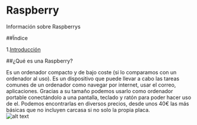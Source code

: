 # Raspberry  

Información sobre Raspberrys  

##Ïndice

1.[Introducción](https://github.com/anamontejo95/Raspberry/blob/main/Introducci%C3%B3n)


##¿Qué es una Raspberry?    

Es un ordenador compacto y de bajo coste (si lo comparamos con un ordenador al uso). Es un dispositivo que puede llevar a cabo las tareas comunes de un ordenador como navegar por internet, usar el correo, aplicaciones. Gracias a su tamaño podemos usarlo como ordenador portable conectándolo a una pantalla, teclado y ratón para poder hacer uso de el.
Podemos encontrarlas en diversos precios, desde unos 40€ las más básicas que no incluyen carcasa si no solo la propia placa.  
![alt text](https://cdn.computerhoy.com/sites/navi.axelspringer.es/public/styles/1200/public/media/image/2015/02/84485-raspberry-pi-que-modelo-me-compro.jpg?itok=Un7BKi7g)

